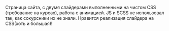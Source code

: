 Страница сайта, с двумя слайдерами выполненными на чистом CSS (требование на курсах), работа с анимацией.
JS и SCSS не использовал так, как сокурсники их не знали. 
Нравится реализация слайдера на CSS(хоть и большая)!
